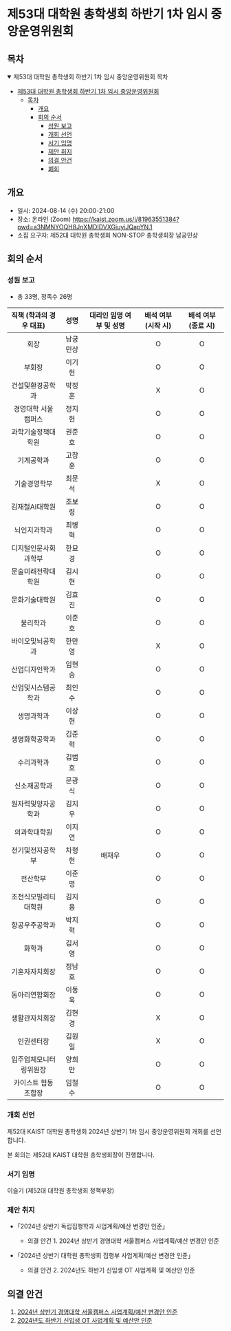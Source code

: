 제53대 대학원 총학생회 하반기 1차 임시 중앙운영위원회 
===

## 목차

<details open>
<summary>제53대 대학원 총학생회 하반기 1차 임시 중앙운영위원회 목차</summary>

- [제53대 대학원 총학생회 하반기 1차 임시 중앙운영위원회](#제53대-대학원-총학생회-하반기-1차-임시-중앙운영위원회)
  - [목차](#목차)
	- [개요](#개요)
	- [회의 순서](#회의-순서)
		- [성원 보고](#성원-보고)
		- [개회 선언](#개회-선언)
		- [서기 임명](#서기-임명)
 		- [제안 취지](#제안-취지)
		- [의결 안건](#의결-안건)
		- [폐회](#폐회)
</details>

## 개요

- 일시: 2024-08-14 (수) 20:00-21:00
- 장소: 온라인 (Zoom) https://kaist.zoom.us/j/81963551384?pwd=a3NMNYOQH8JnXMDIDVXGiuyiJQapYN.1
- 소집 요구자: 제52대 대학원 총학생회 NON-STOP 총학생회장 남궁민상

## 회의 순서
### 성원 보고
- 총 33명, 정족수 26명

| 직책 (학과의 경우 대표) | 성명 | 대리인 임명 여부 및 성명 | 배석 여부 (시작 시) | 배석 여부 (종료 시) |
|:---:|:---:|:---:|:---:|:---:|
| 회장 | 남궁민상 |   |  O | O  |
| 부회장 | 이기헌 |   |  O |  O |
| 건설및환경공학과 | 박정훈 |   | X  | O  |
| 경영대학 서울캠퍼스 | 정지현 |   |  O |  O |
| 과학기술정책대학원 | 권준호 |   |  O | O  |
| 기계공학과 | 고창훈 |   |  O | O  |
| 기술경영학부 | 최문석 |   | X  | O  |
| 김재철AI대학원 | 조보령 |   | O  | O  |
| 뇌인지과학과 | 최병혁 |   |  O | O  |
| 디지털인문사회과학부 | 한묘경 |   | O  | O  |
| 문술미래전략대학원 | 김시현 |   | O  | O  |
| 문화기술대학원 | 김효진 |   | O  | O  |
| 물리학과 | 이준호 |   | O  | O  |
| 바이오및뇌공학과 | 한만영 |   | X  | O  |
| 산업디자인학과 | 임현승 |   |  O | O  |
| 산업및시스템공학과 | 최인수 |   | O  |  O |
| 생명과학과 | 이상현 |   |  O | O  |
| 생명화학공학과 | 김준혁 |   | O  | O  |
| 수리과학과 | 김범호 |   |  O |  O |
| 신소재공학과 | 문광식 |   |  O |  O |
| 원자력및양자공학과 | 김지우 |   | O  | O  |
| 의과학대학원 | 이지연 |   | O  |  O | 
| 전기및전자공학부 | 차형헌 | 배재우 | O  |  O |
| 전산학부 | 이준명 |   |  O |  O |
| 조천식모빌리티대학원 | 김지용 |   |  O | O  |
| 항공우주공학과 | 박지혁 |   |  O | O  | 
| 화학과 | 김서영 |   | O  |  O |
| 기혼자자치회장 | 정남호 |   | O  | O  |
| 동아리연합회장 | 이동욱 |   |  O |  O |
| 생활관자치회장 | 김현경 |   |  X |  O |
| 인권센터장 | 김원일 |   | X  |  O |
| 입주업체모니터링위원장 | 양희만 |   |  O |  O |
| 카이스트 협동조합장 | 임철수 |   | O  | O  |

### 개회 선언
제52대 KAIST 대학원 총학생회 2024년 상반기 1차 임시 중앙운영위원회 개회를 선언합니다. 

본 회의는 제52대 KAIST 대학원 총학생회장이 진행합니다.

### 서기 임명
이슬기 (제52대 대학원 총학생회 정책부장) 

### 제안 취지
    
- ｢2024년 상반기 독립집행학과 사업계획/예산 변경안 인준｣
    - 의결 안건 1. 2024년 상반기 경영대학 서울캠퍼스 사업계획/예산 변경안 인준

- ｢2024년 상반기 대학원 총학생회 집행부 사업계획/예산 변경안 인준｣
    - 의결 안건 2. 2024년도 하반기 신입생 OT 사업계획 및 예산안 인준

## 의결 안건

1. [2024년 상반기 경영대학 서울캠퍼스 사업계획/예산 변경안 인준](의결안건/의결1.md) 
2. [2024년도 하반기 신입생 OT 사업계획 및 예산안 인준](의결안건/하반기_새내기OT.md)
